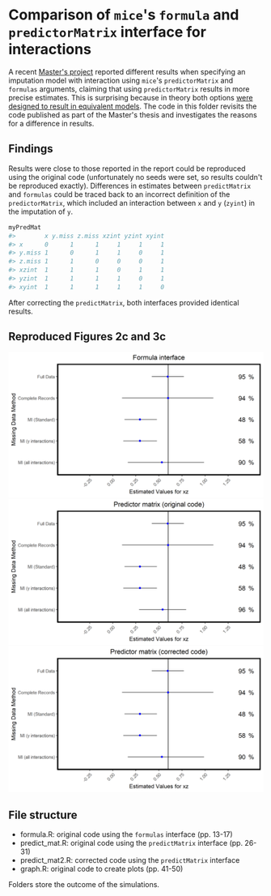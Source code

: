 # Comparison of `mice`'s `formula` and `predictorMatrix` interface for interactions

A recent [Master's project](https://uknowledge.uky.edu/cgi/viewcontent.cgi?article=1234&context=cph_etds) reported different results when specifying an imputation model with interaction using `mice`'s `predictorMatrix` and `formulas` arguments, claiming that using `predictorMatrix` results in more precise estimates. This is surprising because in theory both options [were designed to result in equivalent models](https://github.com/amices/mice/issues/257). The code in this folder revisits the code published as part of the Master's thesis and investigates the reasons for a difference in results.

## Findings 

Results were close to those reported in the report could be reproduced using the original code (unfortunately no seeds were set, so results couldn't be reproduced exactly). Differences in estimates between `predictMatrix` and `formulas` could be traced back to an incorrect definition of the `predictorMatrix`, which included an interaction between `x` and `y` (`zyint`) in the imputation of `y`.


```r
myPredMat
#>        x y.miss z.miss xzint yzint xyint
#> x      0      1      1     1     1     1
#> y.miss 1      0      1     1     0     1
#> z.miss 1      1      0     0     0     1
#> xzint  1      1      1     0     1     1
#> yzint  1      1      1     1     0     1
#> xyint  1      1      1     1     1     0
```

After correcting the `predictMatrix`, both interfaces provided identical results.

## Reproduced Figures 2c and 3c
![](xz_by_method_formula.png)
![](xz_by_method_predict_mat.png)
![](xz_by_method_predict_mat2.png)

## File structure

- formula.R: original code using the `formulas` interface (pp. 13-17)
- predict_mat.R: original code using the `predictMatrix` interface (pp. 26-31)
- predict_mat2.R: corrected code using the `predictMatrix` interface 
- graph.R: original code to create plots (pp. 41-50)

Folders store the outcome of the simulations.
